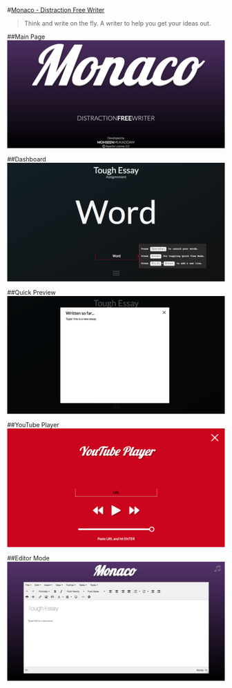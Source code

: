 #[Monaco - Distraction Free Writer](http://monaco.co.nf/)

>Think and write on the fly. A writer to help you get your ideas out.


##Main Page
![Main Page](https://github.com/mohseenrm/Monaco/blob/master/screenshots/1.png)

##Dashboard
![Main Page](https://github.com/mohseenrm/Monaco/blob/master/screenshots/3.png)

##Quick Preview
![Main Page](https://github.com/mohseenrm/Monaco/blob/master/screenshots/5.png)

##YouTube Player
![Main Page](https://github.com/mohseenrm/Monaco/blob/master/screenshots/2.png)

##Editor Mode
![Main Page](https://github.com/mohseenrm/Monaco/blob/master/screenshots/4.png)
